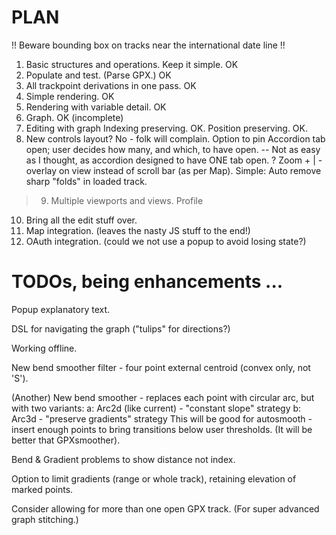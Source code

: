 # PLAN

!! Beware bounding box on tracks near the international date line !!

1. Basic structures and operations. Keep it simple. OK
2. Populate and test. (Parse GPX.) OK
3. All trackpoint derivations in one pass. OK
4. Simple rendering. OK
5. Rendering with variable detail. OK
6. Graph. OK (incomplete)
7. Editing with graph
Indexing preserving. OK.
Position preserving. OK. 
8. New controls layout? No - folk will complain.
   Option to pin Accordion tab open; user decides how many, and which, to have open.
   -- Not as easy as I thought, as accordion designed to have ONE tab open.
? Zoom + | - overlay on view instead of scroll bar (as per Map).
Simple: Auto remove sharp "folds" in loaded track.
   
> 9. Multiple viewports and views.
> Profile

10. Bring all the edit stuff over.
11. Map integration. (leaves the nasty JS stuff to the end!)
12. OAuth integration. (could we not use a popup to avoid losing state?)

# TODOs, being enhancements ...

Popup explanatory text.


DSL for navigating the graph ("tulips" for directions?)

Working offline.

New bend smoother filter - four point external centroid (convex only, not 'S').

(Another) New bend smoother - replaces each point with circular arc, but with two variants:
a: Arc2d (like current) - "constant slope" strategy
b: Arc3d - "preserve gradients" strategy
This will be good for autosmooth - insert enough points to bring transitions below user thresholds.
(It will be better that GPXsmoother).

Bend & Gradient problems to show distance not index.

Option to limit gradients (range or whole track), retaining elevation of marked points.

Consider allowing for more than one open GPX track.
(For super advanced graph stitching.)


